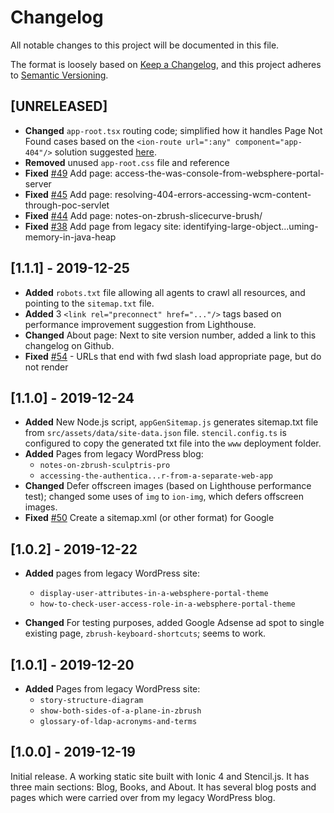 # Changelog
All notable changes to this project will be documented in this file.

The format is loosely based on [Keep a Changelog](https://keepachangelog.com/en/1.0.0/),
and this project adheres to [Semantic Versioning](https://semver.org/spec/v2.0.0.html).

## [UNRELEASED]

- **Changed** `app-root.tsx` routing code; simplified how it handles Page Not Found cases based on the `<ion-route url=":any" component="app-404"/>` solution suggested [here](https://github.com/ionic-team/ionic/issues/18687).
- **Removed** unused `app-root.css` file and reference
- **Fixed** [#49](https://github.com/codyburleson/cburleson-pwa/issues/49) Add page: access-the-was-console-from-websphere-portal-server
- **Fixed** [#45](https://github.com/codyburleson/cburleson-pwa/issues/45) Add page: resolving-404-errors-accessing-wcm-content-through-poc-servlet
- **Fixed** [#44](https://github.com/codyburleson/cburleson-pwa/issues/44) Add page: notes-on-zbrush-slicecurve-brush/
- **Fixed** [#38](https://github.com/codyburleson/cburleson-pwa/issues/38) Add page from legacy site: identifying-large-object...uming-memory-in-java-heap

## [1.1.1] - 2019-12-25

- **Added** `robots.txt` file allowing all agents to crawl all resources, and pointing to the `sitemap.txt` file.
- **Added** 3 `<link rel="preconnect" href="..."/>` tags based on performance improvement suggestion from Lighthouse.
- **Changed** About page: Next to site version number, added a link to this changelog on Github.
- **Fixed** [#54](https://github.com/codyburleson/cburleson-pwa/issues/54) - URLs that end with fwd slash load appropriate page, but do not render

## [1.1.0] - 2019-12-24

- **Added** New Node.js script, `appGenSitemap.js` generates sitemap.txt file from `src/assets/data/site-data.json` file. `stencil.config.ts` is configured to copy the generated txt file into the `www` deployment folder.
- **Added** Pages from legacy WordPress blog: 
    - `notes-on-zbrush-sculptris-pro`
    - `accessing-the-authentica...r-from-a-separate-web-app`
- **Changed** Defer offscreen images (based on Lighthouse performance test); changed some uses of `img` to `ion-img`, which defers offscreen images.
- **Fixed** [#50](https://github.com/codyburleson/cburleson-pwa/issues/50) Create a sitemap.xml (or other format) for Google

## [1.0.2] - 2019-12-22

- **Added** pages from legacy WordPress site: 
    - `display-user-attributes-in-a-websphere-portal-theme`
    - `how-to-check-user-access-role-in-a-websphere-portal-theme`

- **Changed** For testing purposes, added Google Adsense ad spot to single existing page, `zbrush-keyboard-shortcuts`; seems to work.

## [1.0.1] - 2019-12-20

- **Added** Pages from legacy WordPress site: 
    - `story-structure-diagram`
    - `show-both-sides-of-a-plane-in-zbrush`
    - `glossary-of-ldap-acronyms-and-terms`

## [1.0.0] - 2019-12-19

Initial release. A working static site built with Ionic 4 and Stencil.js. It has three main sections: Blog, Books, and About. It has several blog posts and pages which were carried over from my legacy WordPress blog.

